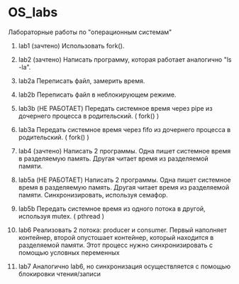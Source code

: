 # OS_labs
Лабораторные работы по "операционным системам"

1)  lab1  (зачтено)
Использовать fork().

2)  lab2  (зачтено)
Написать программу, которая работает аналогично "ls -la".

3)  lab2a
Переписать файл, замерить время. 

4)  lab2b
Переписать файл в неблокирующем режиме.

5)  lab3b (НЕ РАБОТАЕТ)
Передать системное время через pipe из дочернего процесса в родительский. ( fork() )

6)  lab3a
Передать системное время через fifo из дочернего процесса в родительский. ( fork() )

7)  lab4  (зачтено)
Написать 2 программы. Одна пишет системное время в разделяемую память. Другая читает время из разделяемой памяти.

8)  lab5a (НЕ РАБОТАЕТ)
Написать 2 программы. Одна пишет системное время в разделяемую память. Другая читает время из разделяемой памяти.
Синхронизировать, используя семафор.

9)  lab5b
Передать системное время из одного потока в другой, используя mutex. ( pthread )

10) lab6
Реализовать 2 потока: producer и consumer. Первый наполняет контейнер,
второй опустошает контейнер, который находится в разделяемой памяти.
Этот процесс нужно синхронизировать с помощью условных переменных

11) lab7
Аналогично lab6, но синхронизация осуществляется с помощью блокировки чтения/записи